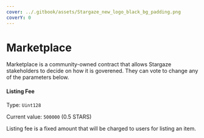 ```yaml
---
cover: ../.gitbook/assets/Stargaze_new_logo_black_bg_padding.png
coverY: 0
---
```


# Marketplace

Marketplace is a community-owned contract that allows Stargaze stakeholders to decide on how it is goverened. They can vote to change any of the parameters below.

#### Listing Fee

Type: `Uint128`

Current value: `500000` (0.5 STARS)

Listing fee is a fixed amount that will be charged to users for listing an item.



